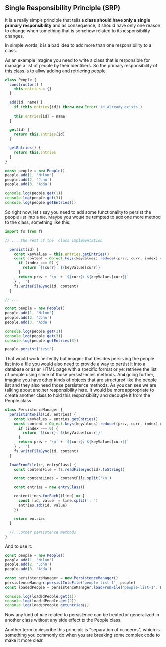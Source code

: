 ## Single Responsibility Principle (SRP)

It is a really simple principle that tells **a class should have only a single primary responsibility** and as consequence, it should have only one reason to change when something that is somehow related to its responsibility changes. 

In simple words, it is a bad idea to add more than one responsibility to a class.

As an example imagine you need to write a class that is responsible for manage a list of people by their identifiers. So the primary responsibility of this class is to allow adding and retrieving people. 

```javascript
class People {
  constructor() {
    this.entries = {}
  }

  add(id, name) {
    if (this.entries[id]) throw new Error('id already exists')
    
    this.entries[id] = name
  }

  get(id) {
    return this.entries[id]
  }

  getEntries() {
    return this.entries
  }
}

const people = new People()
people.add(1, 'Nalon')
people.add(2, 'John')
people.add(3, 'Adda')

console.log(people.get(1))
console.log(people.get(3))
console.log(people.getEntries())
```

So right now, let's say you need to add some functionality to persist the people list into a file. Maybe you would be tempted to add one more method to the class, something like this:

```javascript
import fs from fs

// ... the rest of the  class implementation

  persist(id) {
    const keyValues = this.entries.getEntries()
    const content = Object.keys(keyValues).reduce((prev, curr, index) => {
      if (index === 0) {
        return `${curr}: ${keyValues[curr]}`
      }
      return prev + '\n' + `${curr}: ${keyValues[curr]}`
    } , '')
    fs.writeFileSync(id, content)
  }

// ...

const people = new People()
people.add(1, 'Nalon')
people.add(2, 'John')
people.add(3, 'Adda')

console.log(people.get(1))
console.log(people.get(3))
console.log(people.getEntries(3))

people.persist('test')
```

That would work perfectly but imagine that besides persisting the people list into a file you would also need to provide a way to persist it into a database or as an HTML page with a specific format or yet retrieve the list of people using some of those persistencies methods. And going further, imagine you have other kinds of objects that are structured like the people list and they also need those persistence methods. As you can see we are talking about another responsibility here. It would be more appropriate to create another class to hold this responsibility and decouple it from the People class. 

```javascript
class PersistenceManager {
  persistIntoFile(id, entries) {
    const keyValues = entries.getEntries()
    const content = Object.keys(keyValues).reduce((prev, curr, index) => {
      if (index === 0) {
        return `${curr}: ${keyValues[curr]}`
      }
      return prev + '\n' + `${curr}: ${keyValues[curr]}`
    } , '')
    fs.writeFileSync(id, content)
  }

  loadFromFile(id, entryClass) {
    const contentFile = fs.readFileSync(id).toString() 

    const contentLines = contentFile.split('\n')

    const entries = new entryClass()

    contentLines.forEach((line) => {
      const [id, value] = line.split(': ')
      entries.add(id, value)
    }) 

    return entries
  }

  //...other persistence methods
}
```

And to use it:

```javascript
const people = new People()
people.add(1, 'Nalon')
people.add(2, 'John')
people.add(3, 'Adda')

const persistenceManager = new PersistenceManager()
persistenceManager.persistIntoFile('people-list-1', people)
const loadedPeople = persistenceManager.loadFromFile('people-list-1', People)

console.log(loadedPeople.get(1))
console.log(loadedPeople.get(2))
console.log(loadedPeople.getEntries())
```

Now any kind of rule related to persistence can be treated or generalized in another class without any side effect to the People class.

Another term to describe this principle is "separation of concerns", which is something you commonly do when you are breaking some complex code to make it more clear. 